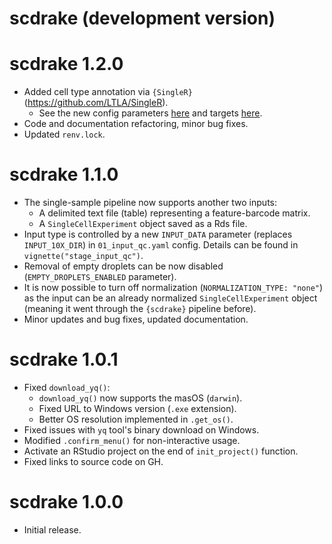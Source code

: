 # scdrake (development version)

# scdrake 1.2.0

- Added cell type annotation via `{SingleR}` (<https://github.com/LTLA/SingleR>).
  - See the new config parameters [here](https://bioinfocz.github.io/scdrake/articles/stage_norm_clustering.html#cell-type-annotation)
    and targets [here](https://bioinfocz.github.io/scdrake/articles/stage_norm_clustering.html#cell-type-annotation-1).
- Code and documentation refactoring, minor bug fixes.
- Updated `renv.lock`.

# scdrake 1.1.0

- The single-sample pipeline now supports another two inputs:
  - A delimited text file (table) representing a feature-barcode matrix.
  - A `SingleCellExperiment` object saved as a Rds file.
- Input type is controlled by a new `INPUT_DATA` parameter (replaces `INPUT_10X_DIR`) in `01_input_qc.yaml` config.
  Details can be found in `vignette("stage_input_qc")`.
- Removal of empty droplets can be now disabled (`EMPTY_DROPLETS_ENABLED` parameter).
- It is now possible to turn off normalization (`NORMALIZATION_TYPE: "none"`) as the input can be an already normalized
  `SingleCellExperiment` object (meaning it went through the `{scdrake}` pipeline before).
- Minor updates and bug fixes, updated documentation.

# scdrake 1.0.1

- Fixed `download_yq()`:
  - `download_yq()` now supports the masOS (`darwin`).
  - Fixed URL to Windows version (`.exe` extension).
  - Better OS resolution implemented in `.get_os()`.
- Fixed issues with `yq` tool's binary download on Windows.
- Modified `.confirm_menu()` for non-interactive usage.
- Activate an RStudio project on the end of `init_project()` function.
- Fixed links to source code on GH.

# scdrake 1.0.0

- Initial release.
